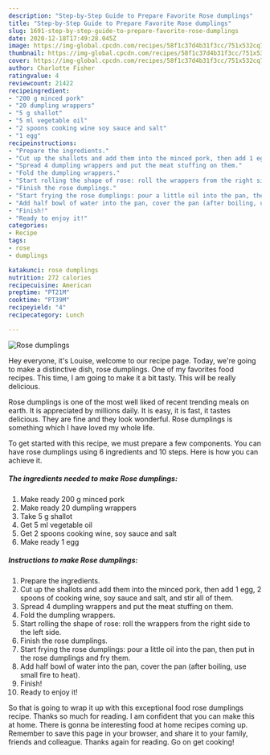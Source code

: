 ```yaml
---
description: "Step-by-Step Guide to Prepare Favorite Rose dumplings"
title: "Step-by-Step Guide to Prepare Favorite Rose dumplings"
slug: 1691-step-by-step-guide-to-prepare-favorite-rose-dumplings
date: 2020-12-18T17:49:28.045Z
image: https://img-global.cpcdn.com/recipes/58f1c37d4b31f3cc/751x532cq70/rose-dumplings-recipe-main-photo.jpg
thumbnail: https://img-global.cpcdn.com/recipes/58f1c37d4b31f3cc/751x532cq70/rose-dumplings-recipe-main-photo.jpg
cover: https://img-global.cpcdn.com/recipes/58f1c37d4b31f3cc/751x532cq70/rose-dumplings-recipe-main-photo.jpg
author: Charlotte Fisher
ratingvalue: 4
reviewcount: 21422
recipeingredient:
- "200 g minced pork"
- "20 dumpling wrappers"
- "5 g shallot"
- "5 ml vegetable oil"
- "2 spoons cooking wine soy sauce and salt"
- "1 egg"
recipeinstructions:
- "Prepare the ingredients."
- "Cut up the shallots and add them into the minced pork, then add 1 egg, 2 spoons of cooking wine, soy sauce and salt, and stir all of them."
- "Spread 4 dumpling wrappers and put the meat stuffing on them."
- "Fold the dumpling wrappers."
- "Start rolling the shape of rose: roll the wrappers from the right side to the left side."
- "Finish the rose dumplings."
- "Start frying the rose dumplings: pour a little oil into the pan, then put in the rose dumplings and fry them."
- "Add half bowl of water into the pan, cover the pan (after boiling, use small fire to heat)."
- "Finish!"
- "Ready to enjoy it!"
categories:
- Recipe
tags:
- rose
- dumplings

katakunci: rose dumplings 
nutrition: 272 calories
recipecuisine: American
preptime: "PT21M"
cooktime: "PT39M"
recipeyield: "4"
recipecategory: Lunch

---
```



![Rose dumplings](https://img-global.cpcdn.com/recipes/58f1c37d4b31f3cc/751x532cq70/rose-dumplings-recipe-main-photo.jpg)

Hey everyone, it's Louise, welcome to our recipe page. Today, we're going to make a distinctive dish, rose dumplings. One of my favorites food recipes. This time, I am going to make it a bit tasty. This will be really delicious.



Rose dumplings is one of the most well liked of recent trending meals on earth. It is appreciated by millions daily. It is easy, it is fast, it tastes delicious. They are fine and they look wonderful. Rose dumplings is something which I have loved my whole life.


To get started with this recipe, we must prepare a few components. You can have rose dumplings using 6 ingredients and 10 steps. Here is how you can achieve it.

<!--inarticleads1-->

##### The ingredients needed to make Rose dumplings:

1. Make ready 200 g minced pork
1. Make ready 20 dumpling wrappers
1. Take 5 g shallot
1. Get 5 ml vegetable oil
1. Get 2 spoons cooking wine, soy sauce and salt
1. Make ready 1 egg




<!--inarticleads2-->

##### Instructions to make Rose dumplings:

1. Prepare the ingredients.
1. Cut up the shallots and add them into the minced pork, then add 1 egg, 2 spoons of cooking wine, soy sauce and salt, and stir all of them.
1. Spread 4 dumpling wrappers and put the meat stuffing on them.
1. Fold the dumpling wrappers.
1. Start rolling the shape of rose: roll the wrappers from the right side to the left side.
1. Finish the rose dumplings.
1. Start frying the rose dumplings: pour a little oil into the pan, then put in the rose dumplings and fry them.
1. Add half bowl of water into the pan, cover the pan (after boiling, use small fire to heat).
1. Finish!
1. Ready to enjoy it!




So that is going to wrap it up with this exceptional food rose dumplings recipe. Thanks so much for reading. I am confident that you can make this at home. There is gonna be interesting food at home recipes coming up. Remember to save this page in your browser, and share it to your family, friends and colleague. Thanks again for reading. Go on get cooking!
